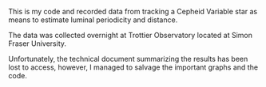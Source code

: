 This is my code and recorded data from tracking a Cepheid Variable star as means to estimate luminal periodicity and distance.

The data was collected overnight at Trottier Observatory located at Simon Fraser University.

Unfortunately, the technical document summarizing the results has been lost to access, however, I managed to salvage the important graphs and the code.
